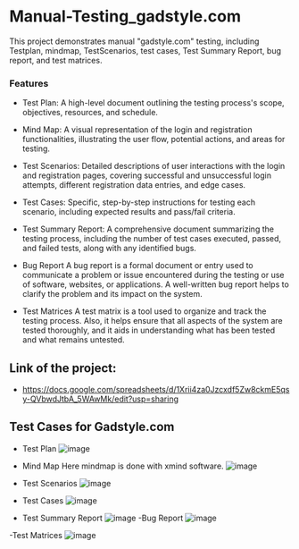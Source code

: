 # Manual-Testing_gadstyle.com
This project demonstrates manual "gadstyle.com" testing, including Testplan, mindmap, TestScenarios, test cases, Test Summary Report, bug report, and test matrices.
### **Features**
   - Test Plan:
A high-level document outlining the testing process's scope, objectives, resources, and schedule.

   - Mind Map: 
A visual representation of the login and registration functionalities, illustrating the user flow, potential actions, and areas for testing.

   - Test Scenarios:
Detailed descriptions of user interactions with the login and registration pages, covering successful and unsuccessful login attempts, different registration data entries, and edge cases.

   - Test Cases: 
Specific, step-by-step instructions for testing each scenario, including expected results and pass/fail criteria.

 - Test Summary Report:
A comprehensive document summarizing the testing process, including the number of test cases executed, passed, and failed tests, along with any identified bugs.

- Bug Report
A bug report is a formal document or entry used to communicate a problem or issue encountered during the testing or use of software, websites, or applications. A well-written bug report helps to clarify the problem and its impact on the system.

 - Test Matrices
A test matrix is a tool used to organize and track the testing process. Also, it helps ensure that all aspects of the system are tested thoroughly, and it aids in understanding what has been tested and what remains untested.

## Link of the project:
 - https://docs.google.com/spreadsheets/d/1Xrii4za0Jzcxdf5Zw8ckmE5qsy-QVbwdJtbA_5WAwMk/edit?usp=sharing

## Test Cases for Gadstyle.com
 - Test Plan
![image](https://github.com/user-attachments/assets/2594a0ac-efab-4449-997c-06ef8474919b)
 - Mind Map
Here mindmap is done with xmind software.
![image](https://github.com/user-attachments/assets/25e716cd-40c2-46c3-be4a-bb5d886f50b5)

 - Test Scenarios
  ![image](https://github.com/user-attachments/assets/09b97061-9c2e-49fa-9af7-7a9331a940cd)

  - Test Cases
  ![image](https://github.com/user-attachments/assets/721796e6-193e-48f0-bd15-6f602873a510)
  - Test Summary Report
![image](https://github.com/user-attachments/assets/0601602b-509f-411a-97a0-0be8df2b1295)
-Bug Report
![image](https://github.com/user-attachments/assets/7a913f4f-9a6f-400a-a55a-3101bb0fa6d3)

 -Test Matrices
![image](https://github.com/user-attachments/assets/0b17cd2d-f60c-463d-badd-a4e08388f2c7)









    
